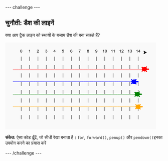--- challenge ---
## चुनौती: डैश की लाइनें

क्या आप ट्रैक लाइन को स्थायी के बजाय डैश की बना सकते हैं? 

![screenshot](images/race-finished.png)
  
**संकेत:** ऐसा कोड ढूँढ़ें, जो सीधी रेखा बनाता है। `for`, `forward()`, `penup()` और `pendown()`इनका उपयोग करने का प्रयास करें




--- /challenge ---